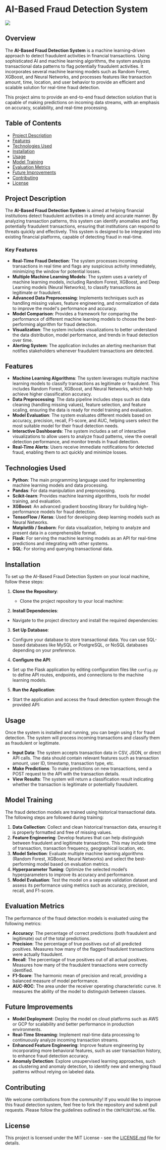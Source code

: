 # AI-Based Fraud Detection System

![](https://github.com/Lucky-akash321/AI-Based-Fraud-Detection/blob/main/SF_AI_fraud_banking_graph3.png)


## Overview

The **AI-Based Fraud Detection System** is a machine learning-driven approach to detect fraudulent activities in financial transactions. Using sophisticated AI and machine learning algorithms, the system analyzes transactional data patterns to flag potentially fraudulent activities. It incorporates several machine learning models such as Random Forest, XGBoost, and Neural Networks, and processes features like transaction amount, time, location, and user behavior to provide an efficient and scalable solution for real-time fraud detection.

This project aims to provide an end-to-end fraud detection solution that is capable of making predictions on incoming data streams, with an emphasis on accuracy, scalability, and real-time processing.

## Table of Contents

- [Project Description](#project-description)
- [Features](#features)
- [Technologies Used](#technologies-used)
- [Installation](#installation)
- [Usage](#usage)
- [Model Training](#model-training)
- [Evaluation Metrics](#evaluation-metrics)
- [Future Improvements](#future-improvements)
- [Contributing](#contributing)
- [License](#license)

## Project Description

The **AI-Based Fraud Detection System** is aimed at helping financial institutions detect fraudulent activities in a timely and accurate manner. By analyzing transaction patterns, this system can identify anomalies and flag potentially fraudulent transactions, ensuring that institutions can respond to threats quickly and effectively. This system is designed to be integrated into existing financial platforms, capable of detecting fraud in real-time.

### Key Features

- **Real-Time Fraud Detection**: The system processes incoming transactions in real time and flags any suspicious activity immediately, minimizing the window for potential losses.
- **Multiple Machine Learning Models**: The system uses a variety of machine learning models, including Random Forest, XGBoost, and Deep Learning models (Neural Networks), to classify transactions as legitimate or fraudulent.
- **Advanced Data Preprocessing**: Implements techniques such as handling missing values, feature engineering, and normalization of data to improve the model's performance and accuracy.
- **Model Comparison**: Provides a framework for comparing the performance of different machine learning models to choose the best-performing algorithm for fraud detection.
- **Visualization**: The system includes visualizations to better understand the data distribution, model performance, and trends in fraud detection over time.
- **Alerting System**: The application includes an alerting mechanism that notifies stakeholders whenever fraudulent transactions are detected.

## Features

- **Machine Learning Algorithms**: The system leverages multiple machine learning models to classify transactions as legitimate or fraudulent. This includes Random Forest, XGBoost, and Neural Networks, which help achieve higher classification accuracy.
- **Data Preprocessing**: The data pipeline includes steps such as data cleaning (handling missing values), feature selection, and feature scaling, ensuring the data is ready for model training and evaluation.
- **Model Evaluation**: The system evaluates different models based on accuracy, precision, recall, F1-score, and AUC, helping users select the most suitable model for their fraud detection needs.
- **Interactive Dashboards**: The system includes a set of interactive visualizations to allow users to analyze fraud patterns, view the overall detection performance, and monitor trends in fraud detection.
- **Real-Time Alerts**: Users receive immediate notifications for detected fraud, enabling them to act quickly and minimize losses.

## Technologies Used

- **Python**: The main programming language used for implementing machine learning models and data processing.
- **Pandas**: For data manipulation and preprocessing.
- **Scikit-learn**: Provides machine learning algorithms, tools for model training, and evaluation.
- **XGBoost**: An advanced gradient boosting library for building high-performance models for fraud detection.
- **TensorFlow / Keras**: Used for developing deep learning models such as Neural Networks.
- **Matplotlib / Seaborn**: For data visualization, helping to analyze and present data in a comprehensible format.
- **Flask**: For serving the machine learning models as an API for real-time predictions and integrating with other systems.
- **SQL**: For storing and querying transactional data.

## Installation

To set up the AI-Based Fraud Detection System on your local machine, follow these steps:

1. **Clone the Repository**:
   - Clone the project repository to your local machine:


2. **Install Dependencies**:
- Navigate to the project directory and install the required dependencies:


3. **Set Up Database**:
- Configure your database to store transactional data. You can use SQL-based databases like MySQL or PostgreSQL, or NoSQL databases depending on your preference.

4. **Configure the API**:
- Set up the Flask application by editing configuration files like `config.py` to define API routes, endpoints, and connections to the machine learning models.

5. **Run the Application**:
- Start the application and access the fraud detection system through the provided API:


## Usage

Once the system is installed and running, you can begin using it for fraud detection. The system will process incoming transactions and classify them as fraudulent or legitimate.

- **Input Data**: The system accepts transaction data in CSV, JSON, or direct API calls. The data should contain relevant features such as transaction amount, user ID, timestamp, transaction type, etc.
- **Make Predictions**: To make predictions on new transactions, send a POST request to the API with the transaction details.
- **View Results**: The system will return a classification result indicating whether the transaction is legitimate or potentially fraudulent.

## Model Training

The fraud detection models are trained using historical transactional data. The following steps are followed during training:

1. **Data Collection**: Collect and clean historical transaction data, ensuring it is properly formatted and free of missing values.
2. **Feature Engineering**: Develop features that can help distinguish between fraudulent and legitimate transactions. This may include time of transaction, transaction frequency, geographical location, etc.
3. **Model Selection**: Evaluate multiple machine learning algorithms (Random Forest, XGBoost, Neural Networks) and select the best-performing model based on evaluation metrics.
4. **Hyperparameter Tuning**: Optimize the selected model’s hyperparameters to improve its accuracy and performance.
5. **Model Evaluation**: Test the model on a separate validation dataset and assess its performance using metrics such as accuracy, precision, recall, and F1-score.

## Evaluation Metrics

The performance of the fraud detection models is evaluated using the following metrics:

- **Accuracy**: The percentage of correct predictions (both fraudulent and legitimate) out of the total predictions.
- **Precision**: The percentage of true positives out of all predicted positives. Measures how many of the flagged fraudulent transactions were actually fraudulent.
- **Recall**: The percentage of true positives out of all actual positives. Measures how many of the fraudulent transactions were correctly identified.
- **F1-Score**: The harmonic mean of precision and recall, providing a balanced measure of model performance.
- **AUC-ROC**: The area under the receiver operating characteristic curve. It measures the ability of the model to distinguish between classes.

## Future Improvements

- **Model Deployment**: Deploy the model on cloud platforms such as AWS or GCP for scalability and better performance in production environments.
- **Real-Time Streaming**: Implement real-time data processing to continuously analyze incoming transaction streams.
- **Enhanced Feature Engineering**: Improve feature engineering by incorporating more behavioral features, such as user transaction history, to enhance fraud detection accuracy.
- **Anomaly Detection**: Explore unsupervised learning approaches, such as clustering and anomaly detection, to identify new and emerging fraud patterns without relying on labeled data.

## Contributing

We welcome contributions from the community! If you would like to improve this fraud detection system, feel free to fork the repository and submit pull requests. Please follow the guidelines outlined in the `CONTRIBUTING.md` file.

## License

This project is licensed under the MIT License - see the [LICENSE.md](LICENSE.md) file for details.

